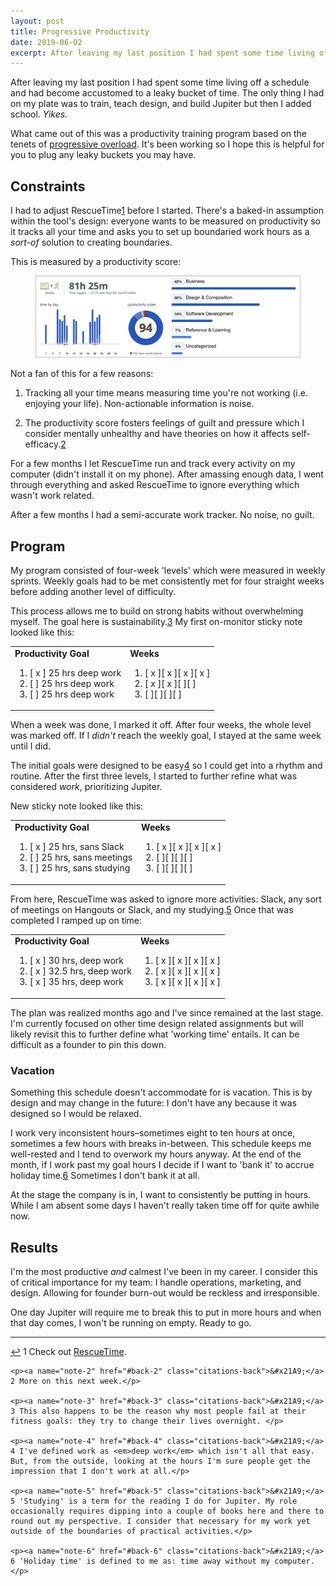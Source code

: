 ```yaml
---
layout: post
title: Progressive Productivity
date: 2019-06-02
excerpt: After leaving my last position I had spent some time living off a schedule and had become accustomed to a leaky bucket of time. The only thing I had on my plate was to train, teach design...
---
```


After leaving my last position I had spent some time living off a schedule and had become accustomed to a leaky bucket of time. The only thing I had on my plate was to train, teach design, and build Jupiter but then I added school. _Yikes._

What came out of this was a productivity training program based on the tenets of [progressive overload](http://helentran.com/notetakingandaccountability). It's been working so I hope this is helpful for you to plug any leaky buckets you may have.

## Constraints

I had to adjust RescueTime<span class="cite"><a href="#note-1" name="back-1">1</a></span> before I started. There's a baked-in assumption within the tool's design: everyone wants to be measured on productivity so it tracks all your time and asks you to set up boundaried work hours as a _sort-of_ solution to creating boundaries.

This is measured by a productivity score:

<figure>
    <img src="/img/posts/060219-rescuetime.jpg" alt="Screenshot of RescueTime's producitivty score">
</figure>

Not a fan of this for a few reasons:

1. Tracking all your time means measuring time you're not working (i.e. enjoying your life). Non-actionable information is noise.

2. The productivity score fosters feelings of guilt and pressure which I consider mentally unhealthy and have theories on how it affects self-efficacy.<span class="cite"><a href="#note-2" name="back-2">2</a></span>

For a few months I let RescueTime run and track every activity on my computer (didn't install it on my phone). After amassing enough data, I went through everything and asked RescueTime to ignore everything which wasn't work related.

After a few months I had a semi-accurate work tracker. No noise, no guilt.

## Program

My program consisted of four-week 'levels' which were measured in weekly sprints. Weekly goals had to be met consistently met for four straight weeks before adding another level of difficulty.

This process allows me to build on strong habits without overwhelming myself. The goal here is sustainability.<span class="cite"><a href="#note-3" name="back-3">3</a></span> My first on-monitor sticky note looked like this:

<table class="stats">
<tr>
    <td><strong>Productivity Goal</strong>
    <br>
        <ol class="no-number">
        <li>[ x ] 25 hrs deep work</li>
        <li>[ ] 25 hrs deep work</li>
        <li>[ ] 25 hrs deep work</li>
        </ol>
    </td>
    <td><strong>Weeks</strong>
        <ol class="no-number">
        <li>[ x ][ x ][ x ][ x ]</li>
        <li>[ x ][ x ][ ][ ]</li>
        <li>[ ][ ][ ][ ]</li>
        </ol>
    </td>
</tr>
</table>

When a week was done, I marked it off. After four weeks, the whole level was marked off. If I _didn't_ reach the weekly goal, I stayed at the same week until I did.

The initial goals were designed to be easy<span class="cite"><a href="#note-4" name="back-4">4</a></span> so I could get into a rhythm and routine. After the first three levels, I started to further refine what was considered _work_, prioritizing Jupiter.

New sticky note looked like this:

<table class="stats">
<tr>
    <td><strong>Productivity Goal</strong>
    <br>
        <ol class="no-number">
        <li>[ x ] 25 hrs, sans Slack</li>
        <li>[ ] 25 hrs, sans meetings</li>
        <li>[ ] 25 hrs, sans studying</li>
        </ol>
    </td>
    <td><strong>Weeks</strong>
        <ol class="no-number">
        <li>[ x ][ x ][ x ][ x ]</li>
        <li>[ ][ ][ ][ ]</li>
        <li>[ ][ ][ ][ ]</li>
        </ol>
    </td>
</tr>
</table>

From here, RescueTime was asked to ignore more activities: Slack, any sort of meetings on Hangouts or Slack, and my studying.<span class="cite"><a href="#note-5" name="back-5">5</a></span> Once that was completed I ramped up on time:

<table class="stats">
<tr>
    <td><strong>Productivity Goal</strong>
    <br>
        <ol class="no-number">
        <li>[ x ] 30 hrs, deep work</li>
        <li>[ x ] 32.5 hrs, deep work</li>
        <li>[ x ] 35 hrs, deep work</li>
        </ol>
    </td>
    <td><strong>Weeks</strong>
        <ol class="no-number">
        <li>[ x ][ x ][ x ][ x ]</li>
        <li>[ x ][ x ][ x ][ x ]</li>
        <li>[ x ][ x ][ x ][ x ]</li>
        </ol>
    </td>
</tr>
</table>

The plan was realized months ago and I've since remained at the last stage. I'm currently focused on other time design related assignments but will likely revisit this to further define what 'working time' entails. It can be difficult as a founder to pin this down.

### Vacation

Something this schedule doesn't accommodate for is vacation. This is by design and may change in the future: I don't have any because it was designed so I would be relaxed.

I work very inconsistent hours–sometimes eight to ten hours at once, sometimes a few hours with breaks in-between. This schedule keeps me well-rested and I tend to overwork my hours anyway. At the end of the month, if I work past my goal hours I decide if I want to 'bank it' to accrue holiday time.<span class="cite"><a href="#note-6" name="back-6">6</a></span> Sometimes I don't bank it at all. 

At the stage the company is in, I want to consistently be putting in hours. While I am absent some days I haven't really taken time off for quite awhile now.

## Results

I'm the most productive _and_ calmest I've been in my career. I consider this of critical importance for my team: I handle operations, marketing, and design. Allowing for founder burn-out would be reckless and irresponsible.

One day Jupiter will require me to break this to put in more hours and when that day comes, I won't be running on empty. Ready to go.

<hr class="--end">

<div class="citations">
    <p><a name="note-1" href="#back-1" class="citations-back">&#x21A9;</a> 1 Check out <a href="https://www.rescuetime.com/">RescueTime</a>.</p>

    <p><a name="note-2" href="#back-2" class="citations-back">&#x21A9;</a> 2 More on this next week.</p>

    <p><a name="note-3" href="#back-3" class="citations-back">&#x21A9;</a> 3 This also happens to be the reason why most people fail at their fitness goals: they try to change their lives overnight. </p> 

    <p><a name="note-4" href="#back-4" class="citations-back">&#x21A9;</a> 4 I've defined work as <em>deep work</em> which isn't all that easy. But, from the outside, looking at the hours I'm sure people get the impression that I don't work at all.</p>

    <p><a name="note-5" href="#back-5" class="citations-back">&#x21A9;</a> 5 'Studying' is a term for the reading I do for Jupiter. My role occasionally requires dipping into a couple of books here and there to round out my perspective. I consider that necessary for my work yet outside of the boundaries of practical activities.</p>

    <p><a name="note-6" href="#back-6" class="citations-back">&#x21A9;</a> 6 'Holiday time' is defined to me as: time away without my computer.</p>
</div>

